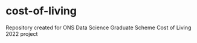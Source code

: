 # cost-of-living
Repository created for ONS Data Science Graduate Scheme Cost of Living 2022 project
